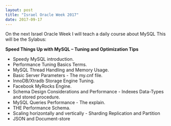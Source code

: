 ```yaml
---
layout: post
title: "Israel Oracle Week 2017"
date: 2017-09-17
---
```

On the next Israel Oracle Week I will teach a daily course about MySQL 
This will be the Sylabus:

**Speed Things Up with MySQL – Tuning and Optimization Tips**

* Speedy MySQL introduction.  
* Performance Tuning Basics Terms.
* MySQL Thread Handling and Memory Usage.
* Basic Server Parameters - The my.cnf file.
* InnoDB/Xtradb Storage Engine Tuning.
* Facebook MyRocks Engine. 
* Schema Design Considerations and Performance - Indexes Data-Types and stored procedure.
* MySQL Queries Performance - The explain.
* THE Performance Schema.
* Scaling horizontally and vertically - Sharding Replication and Partition  
* JSON and Document-store


